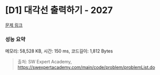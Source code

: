 # [D1] 대각선 출력하기 - 2027 

[문제 링크](https://swexpertacademy.com/main/code/problem/problemDetail.do?contestProbId=AV5QFuZ6As0DFAUq) 

### 성능 요약

메모리: 58,528 KB, 시간: 150 ms, 코드길이: 1,812 Bytes



> 출처: SW Expert Academy, https://swexpertacademy.com/main/code/problem/problemList.do